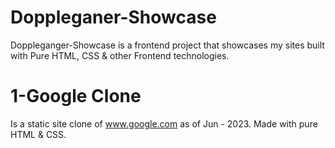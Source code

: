 # Doppleganer-Showcase
Doppleganger-Showcase is a frontend project that showcases my sites built with Pure HTML, CSS & other Frontend technologies.

# 1-Google Clone
Is a static site clone of www.google.com as of Jun - 2023. Made with pure HTML & CSS.
